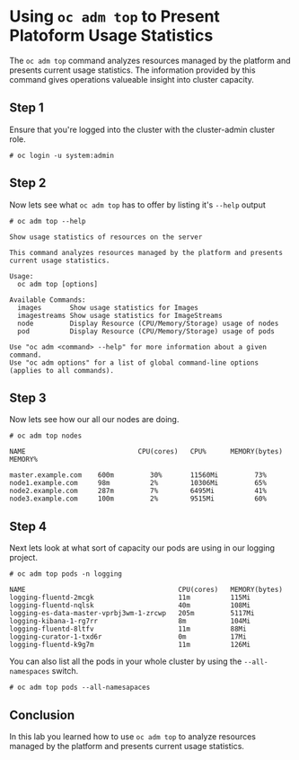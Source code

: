 # Using `oc adm top` to Present Platoform Usage Statistics

The `oc adm top` command analyzes resources managed by the platform and presents current usage statistics. The information provided by this command gives operations valueable insight into cluster capacity.

## Step 1

Ensure that you're logged into the cluster with the cluster-admin cluster role.

```# oc login -u system:admin ```

## Step 2

Now lets see what `oc adm top` has to offer by listing it's `--help` output

``` # oc adm top --help ```
``` 
Show usage statistics of resources on the server 

This command analyzes resources managed by the platform and presents current usage statistics.

Usage:
  oc adm top [options]

Available Commands:
  images       Show usage statistics for Images
  imagestreams Show usage statistics for ImageStreams
  node         Display Resource (CPU/Memory/Storage) usage of nodes
  pod          Display Resource (CPU/Memory/Storage) usage of pods

Use "oc adm <command> --help" for more information about a given command.
Use "oc adm options" for a list of global command-line options (applies to all commands).
```

## Step 3

Now lets see how our all our nodes are doing.

```# oc adm top nodes ```
```
NAME                            CPU(cores)   CPU%      MEMORY(bytes)   MEMORY%   

master.example.com    600m         30%       11560Mi         73%       
node1.example.com     98m          2%        10306Mi         65%       
node2.example.com     287m         7%        6495Mi          41%  
node3.example.com     100m         2%        9515Mi          60%       

```

## Step 4

Next lets look at what sort of capacity our pods are using in our logging project.

```# oc adm top pods -n logging ```
```
NAME                                      CPU(cores)   MEMORY(bytes)   
logging-fluentd-2mcgk                     11m          115Mi           
logging-fluentd-nqlsk                     40m          108Mi           
logging-es-data-master-vprbj3wm-1-zrcwp   205m         5117Mi          
logging-kibana-1-rg7rr                    8m           104Mi           
logging-fluentd-8ltfv                     11m          88Mi            
logging-curator-1-txd6r                   0m           17Mi            
logging-fluentd-k9g7m                     11m          126Mi           
```

You can also list all the pods in your whole cluster by using the `--all-namespaces` switch.

```# oc adm top pods --all-namesapaces ```


## Conclusion

In this lab you learned how to use `oc adm top` to analyze resources managed by the platform and presents current usage statistics.
